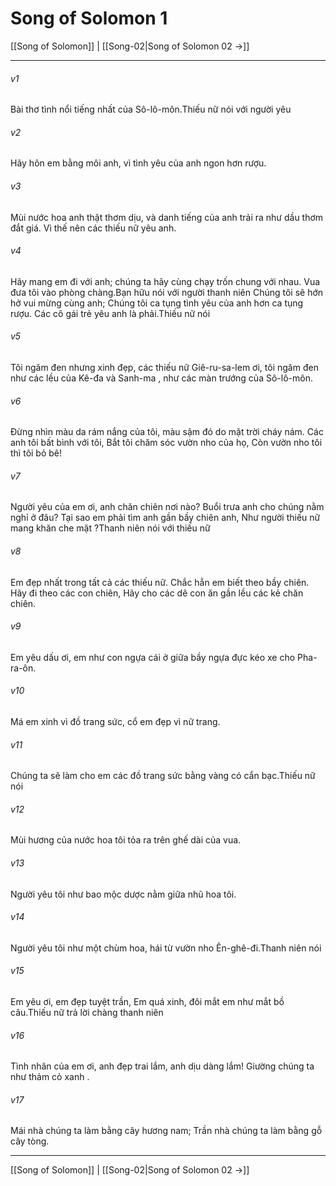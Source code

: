 # Song of Solomon 1

[[Song of Solomon]] | [[Song-02|Song of Solomon 02 →]]
***



###### v1 
Bài thơ tình nổi tiếng nhất của Sô-lô-môn.Thiếu nữ nói với người yêu 

###### v2 
Hãy hôn em bằng môi anh, vì tình yêu của anh ngon hơn rượu. 

###### v3 
Mùi nước hoa anh thật thơm dịu, và danh tiếng của anh trải ra như dầu thơm đắt giá. Vì thế nên các thiếu nữ yêu anh. 

###### v4 
Hãy mang em đi với anh; chúng ta hãy cùng chạy trốn chung với nhau. Vua đưa tôi vào phòng chàng.Bạn hữu nói với người thanh niên Chúng tôi sẽ hớn hở vui mừng cùng anh; Chúng tôi ca tụng tình yêu của anh hơn ca tụng rượu. Các cô gái trẻ yêu anh là phải.Thiếu nữ nói 

###### v5 
Tôi ngăm đen nhưng xinh đẹp, các thiếu nữ Giê-ru-sa-lem ơi, tôi ngăm đen như các lều của Kê-đa và Sanh-ma , như các màn trướng của Sô-lô-môn. 

###### v6 
Đừng nhìn màu da rám nắng của tôi, màu sậm đó do mặt trời cháy nám. Các anh tôi bất bình với tôi, Bắt tôi chăm sóc vườn nho của họ, Còn vườn nho tôi thì tôi bỏ bê! 

###### v7 
Người yêu của em ơi, anh chăn chiên nơi nào? Buổi trưa anh cho chúng nằm nghỉ ở đâu? Tại sao em phải tìm anh gần bầy chiên anh, Như người thiếu nữ mang khăn che mặt ?Thanh niên nói với thiếu nữ 

###### v8 
Em đẹp nhất trong tất cả các thiếu nữ. Chắc hẳn em biết theo bầy chiên. Hãy đi theo các con chiên, Hãy cho các dê con ăn gần lều các kẻ chăn chiên. 

###### v9 
Em yêu dấu ơi, em như con ngựa cái ở giữa bầy ngựa đực kéo xe cho Pha-ra-ôn. 

###### v10 
Má em xinh vì đồ trang sức, cổ em đẹp vì nữ trang. 

###### v11 
Chúng ta sẽ làm cho em các đồ trang sức bằng vàng có cẩn bạc.Thiếu nữ nói 

###### v12 
Mùi hương của nước hoa tôi tỏa ra trên ghế dài của vua. 

###### v13 
Người yêu tôi như bao mộc dược nằm giữa nhũ hoa tôi. 

###### v14 
Người yêu tôi như một chùm hoa, hái từ vườn nho Ên-ghê-đi.Thanh niên nói 

###### v15 
Em yêu ơi, em đẹp tuyệt trần, Em quá xinh, đôi mắt em như mắt bồ câu.Thiếu nữ trả lời chàng thanh niên 

###### v16 
Tình nhân của em ơi, anh đẹp trai lắm, anh dịu dàng lắm! Giường chúng ta như thảm cỏ xanh . 

###### v17 
Mái nhà chúng ta làm bằng cây hương nam; Trần nhà chúng ta làm bằng gỗ cây tòng.

***
[[Song of Solomon]] | [[Song-02|Song of Solomon 02 →]]
